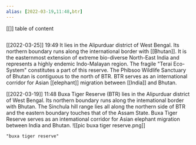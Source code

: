 ```yaml
---
alias: [2022-03-19,11:48,btr]
---
```

[[]]
table of content
```toc
```

[[2022-03-25]] 19:49
It lies in the Alipurduar district of West Bengal.
Its northern boundary runs along the international border with [[Bhutan]].
It is the easternmost extension of extreme bio-diverse North-East India and represents a highly endemic Indo-MaIayan region.
The fragile "Terai Eco-System" constitutes a part of this reserve.
The Phibsoo Wildlife Sanctuary of Bhutan is contiguous to the north of BTR.
BTR serves as an international corridor for Asian [[elephant]] migration between [[India]] and Bhutan.

[[2022-03-19]] 11:48
Buxa Tiger Reserve (BTR) lies in the Alipurduar district of West Bengal.
Its northern boundary runs along the intemational border with Bhutan.
The Sinchula hill range lies all along the northern side of BTR and the eastern boundary touches that of the Assam State.
Buxa Tiger Reserve serves as an intemational corridor for Asian elephant migration between India and Bhutan.
![[pic buxa tiger reserve.png]]
```query
"buxa tiger reserve"
```